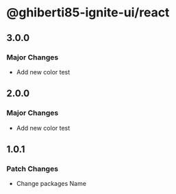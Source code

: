 # @ghiberti85-ignite-ui/react

## 3.0.0

### Major Changes

- Add new color test

## 2.0.0

### Major Changes

- Add new color test

## 1.0.1

### Patch Changes

- Change packages Name
